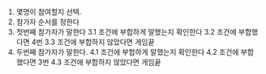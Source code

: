 1. 몇명이 참여할지 선택.
2. 참가자 순서를 정한다
3. 첫번째 참가자가 말한다
   3.1 조건에 부합하게 말했는지 확인한다
   3.2 조건에 부합했다면 4번
   3.3 조건에 부합하지 않았다면 게임끝
4. 두번째 참가자가 말한다.
   4.1 조건에 부합하게 말했는지 확인한다
   4.2 조건에 부합했다면 3번
   4.3 조건에 부합하지 않았다면 게임끝
